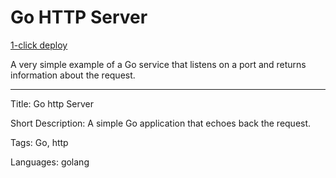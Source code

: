 # Go HTTP Server

[1-click deploy](https://portal.defang.dev/redirect?url=https%3A%2F%2Fgithub.com%2Fnew%3Ftemplate_name%3Dsample-golang-http-template%26template_owner%3DDefangSamples)

A very simple example of a Go service that listens on a port and returns information about the request.

---

Title: Go http Server

Short Description: A simple Go application that echoes back the request.

Tags: Go, http

Languages: golang
